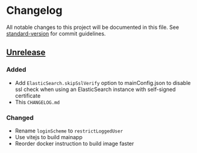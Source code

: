 # Changelog

All notable changes to this project will be documented in this file. See [standard-version](https://github.com/conventional-changelog/standard-version) for commit guidelines.

## [Unrelease](https://github.com/souslesens/souslesensVocables/compare/1.41.0...master)

### Added

-   Add `ElasticSearch.skipSslVerify` option to mainConfig.json to disable ssl check when
    using an ElasticSearch instance with self-signed certificate
-   This `CHANGELOG.md`

### Changed

-   Rename `loginScheme` to `restrictLoggedUser`
-   Use vitejs to build mainapp
-   Reorder docker instruction to build image faster
